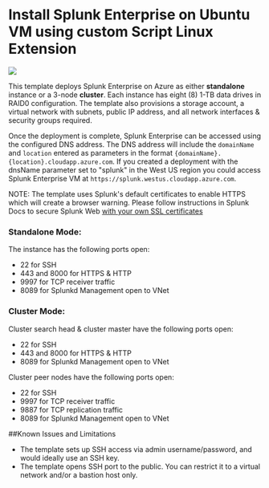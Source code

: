 # Install Splunk Enterprise on Ubuntu VM using custom Script Linux Extension

<a href="https://portal.azure.com/#create/Microsoft.Template/uri/https%3A%2F%2Fraw.githubusercontent.com%2Frarsan%2Fazure-quickstart-templates%2Fmaster%2Fsplunk-on-ubuntu%2Fazuredeploy.json" target="_blank">
    <img src="http://azuredeploy.net/deploybutton.png"/>
</a>

This template deploys Splunk Enterprise on Azure as either **standalone** instance or a 3-node **cluster**. Each instance has eight (8) 1-TB data drives in RAID0 configuration. The template also provisions a storage account, a virtual network with subnets, public IP address, and all network interfaces & security groups required.

Once the deployment is complete, Splunk Enterprise can be accessed using the configured DNS address. The DNS address will include the `domainName` and `location` entered as parameters in the format `{domainName}.{location}.cloudapp.azure.com`. If you created a deployment with the dnsName parameter set to "splunk" in the West US region you could access Splunk Enterprise VM at `https://splunk.westus.cloudapp.azure.com`.

NOTE: The template uses Splunk's default certificates to enable HTTPS which will create a browser warning. Please follow instructions in Splunk Docs to secure Splunk Web [with your own SSL certificates](http://docs.splunk.com/Documentation/Splunk/latest/Security/SecureSplunkWebusingasignedcertificate)


### Standalone Mode:
The instance has the following ports open:
* 22 for SSH
* 443 and 8000 for HTTPS & HTTP
* 9997 for TCP receiver traffic
* 8089 for Splunkd Management open to VNet

### Cluster Mode:
Cluster search head & cluster master have the following ports open:
* 22 for SSH
* 443 and 8000 for HTTPS & HTTP
* 8089 for Splunkd Management open to VNet

Cluster peer nodes have the following ports open:
* 22 for SSH
* 9997 for TCP receiver traffic
* 9887 for TCP replication traffic
* 8089 for Splunkd Management open to VNet

##Known Issues and Limitations

- The template sets up SSH access via admin username/password, and would ideally use an SSH key.
- The template opens SSH port to the public. You can restrict it to a virtual network and/or a bastion host only.
